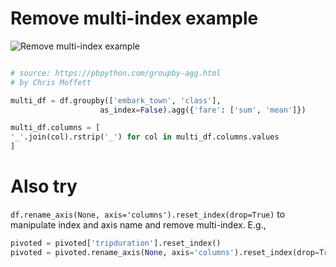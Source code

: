 # Remove multi-index example
![Remove multi-index example](https://pbpython.com/images/column_flatten.png)

```python

# source: https://pbpython.com/groupby-agg.html
# by Chris Moffett

multi_df = df.groupby(['embark_town', 'class'],
                    as_index=False).agg({'fare': ['sum', 'mean']})

multi_df.columns = [
'_'.join(col).rstrip('_') for col in multi_df.columns.values
]

```


# Also try
`df.rename_axis(None, axis='columns').reset_index(drop=True)` to manipulate index and axis name and remove multi-index.
E.g.,
```python
pivoted = pivoted['tripduration'].reset_index()
pivoted = pivoted.rename_axis(None, axis='columns').reset_index(drop=True)
```
